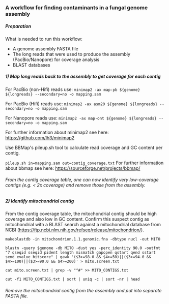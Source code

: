 ### A workflow for finding contaminants in a fungal genome assembly

##### Preparation
What is needed to run this workflow:
* A genome assembly FASTA file
* The long reads that were used to produce the assembly (PacBio/Nanopore) for coverage analysis
* BLAST databases

##### 1) Map long reads back to the assembly to get coverage for each contig
For PacBio (non-Hifi) reads use:
`minimap2 -ax map-pb ${genome} ${longreads} --secondary=no -o mapping.sam`

For PacBio (Hifi) reads use:
`minimap2 -ax asm20 ${genome} ${longreads} --secondary=no -o mapping.sam`

For Nanopore reads use:
`minimap2 -ax map-ont ${genome} ${longreads} --secondary=no -o mapping.sam`

For further information about minimap2 see here: https://github.com/lh3/minimap2

Use BBMap's pileup.sh tool to calculate read coverage and GC content per contig.

`pileup.sh in=mapping.sam out=contig_coverage.txt`
For further information about bbmap see here: https://sourceforge.net/projects/bbmap/

###### From the contig coverage table, one can now identify very low-coverage contigs (e.g. < 2x coverage) and remove those from the assembly.

##### 2) Identify mitochondrial contig

From the contig coverage table, the mitochondrial contig should be high coverage and also low in GC content.
Confirm this suspect contig as mitochondrial with a BLAST search against a mitochondrial database from NCBI (https://ftp.ncbi.nlm.nih.gov/refseq/release/mitochondrion/).

`makeblastdb -in mitochondrion.1.1.genomic.fna -dbtype nucl -out MITO`

`blastn -query $genome -db MITO -dust yes -perc_identity 90.0 -outfmt "7 qseqid sseqid pident length mismatch gapopen qstart qend sstart send evalue bitscore" | gawk '($3>=98.0 && $4>=50)||($3>=94.0 && $4>=100)||($3>=90.0 && $4>=200)' > mito.screen.txt`

`cat mito.screen.txt | grep -v "^#" >> MITO_CONTIGS.txt`

`cut -f1 MITO_CONTIGS.txt | sort | uniq -c | sort -nr | head`

###### Remove the mitochondrial contig from the assembly and put into separate FASTA file.

